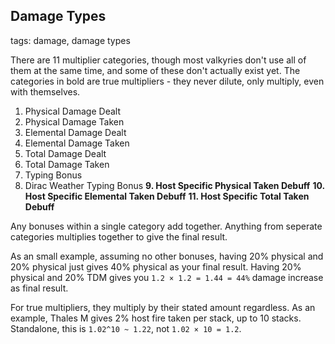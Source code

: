 ## Damage Types
tags: damage, damage types

There are 11 multiplier categories, though most valkyries don't use all of them at the same time, and some of these don't actually exist yet. The categories in bold are true multipliers - they never dilute, only multiply, even with themselves.

1. Physical Damage Dealt
2. Physical Damage Taken
3. Elemental Damage Dealt
4. Elemental Damage Taken
5. Total Damage Dealt
6. Total Damage Taken
7. Typing Bonus
8. Dirac Weather Typing Bonus
**9. Host Specific Physical Taken Debuff**
**10. Host Specific Elemental Taken Debuff**
**11. Host Specific Total Taken Debuff**

Any bonuses within a single category add together. Anything from seperate categories multiplies together to give the final result.

As an small example, assuming no other bonuses, having 20% physical and 20% physical just gives 40% physical as your final result. Having 20% physical and 20% TDM gives you `1.2 × 1.2 = 1.44 = 44%` damage increase as final result.

For true multipliers, they multiply by their stated amount regardless. As an example, Thales M gives 2% host fire taken per stack, up to 10 stacks. Standalone, this is `1.02^10 ~ 1.22`, not `1.02 × 10 = 1.2`.